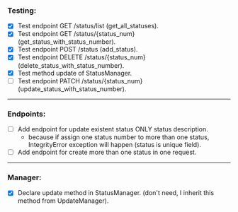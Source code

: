 ### Testing:

- [x] Test endpoint GET /status/list (get_all_statuses).
- [x] Test endpoint GET /status/{status_num} (get_status_with_status_number).
- [x] Test endpoint POST /status (add_status).
- [x] Test endpoint DELETE /status/{status_num} (delete_status_with_status_number).
- [x] Test method update of StatusManager.
- [ ] Test endpoint PATCH /status/{status_num} (update_status_with_status_number).

---

### Endpoints:

- [ ] Add endpoint for update existent status ONLY status description.
    - because if assign one status number to more than one status,
      IntegrityError exception will happen (status is unique field).
- [ ] Add endpoint for create more than one status in one request.

---

### Manager:

- [x] Declare update method in StatusManager. (don't need, I inherit this method
      from UpdateManager).
